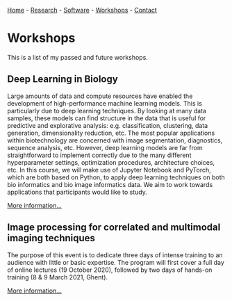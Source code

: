 [Home](index) - [Research](research) - [Software](software) - [Workshops](workshops) - [Contact](contact)

# Workshops

This is a list of my passed and future workshops. 

## Deep Learning in Biology

Large amounts of data and compute resources have enabled the development of high-performance machine learning models. This is particularly due to deep learning techniques. By looking at many data samples, these models can find structure in the data that is useful for predictive and explorative analysis: e.g. classification, clustering, data generation, dimensionality reduction, etc. The most popular applications within biotechnology are concerned with image segmentation, diagnostics, sequence analysis, etc. However, deep learning models are far from straightforward to implement correctly due to the many different hyperparameter settings, optimization procedures, architecture choices, etc. In this course, we will make use of Jupyter Notebook and PyTorch, which are both based on Python, to apply deep learning techniques on both bio informatics and bio image informatics data. We aim to work towards applications that participants would like to study.

[More information...](https://training.vib.be/all-trainings/deep-learning-biology-autumn-session)

## Image processing for correlated and multimodal imaging techniques

The purpose of this event is to dedicate three days of intense training to an audience with little or basic expertise. The program will first cover a full day of online lectures (19 October 2020), followed by two days of hands-on training (8 & 9 March 2021, Ghent).

[More information...](https://training.vib.be/all-trainings/image-processing-correlated-and-multimodal-imaging-techniques)
